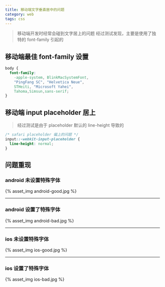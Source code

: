 ```yaml
---
title: 移动端文字垂直居中的问题
category: web
tags: css
---
```


> 移动端开发时经常会碰到文字居上的问题
> 经过测试发现，主要是使用了独特的 font-family 引起的

## 移动端最佳 font-family 设置

```css
body {
  font-family: 
    -apple-system, BlinkMacSystemFont,
    "PingFang SC", "Helvetica Neue",
    STHeiti, "Microsoft Yahei",
    Tahoma,Simsun,sans-serif;
}
```

## 移动端 input placeholder 居上
> 经过测试是由于 placeholder 默认的 line-height 导致的

```css
/* safari placeholder 偏上的问题 */
input::-webkit-input-placeholder {
  line-height: normal;
}
```

## 问题重现

### android 未设置特殊字体

{% asset_img android-good.jpg %}

----------------------------------------

### android 设置了特殊字体

{% asset_img android-bad.jpg %}

----------------------------------------

### ios 未设置特殊字体

{% asset_img ios-good.jpg %}

----------------------------------------

### ios 设置了特殊字体

{% asset_img ios-bad.jpg %}